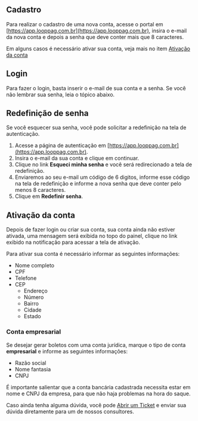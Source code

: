 ## Cadastro

Para realizar o cadastro de uma nova conta, acesse o portal em [https://app.looppag.com.br](https://app.looppag.com.br), insira o e-mail da nova conta e depois a senha que deve conter mais que 8 caracteres.

Em alguns casos é necessário ativar sua conta, veja mais no item [Ativação da conta](#ativação-da-conta)

## Login

Para fazer o login, basta inserir o e-mail de sua conta e a senha. Se você não lembrar sua senha, leia o tópico abaixo.

## Redefinição de senha

Se você esquecer sua senha, você pode solicitar a redefinição na tela de autenticação.

1. Acesse a página de autenticação em [https://app.looppag.com.br](https://app.looppag.com.br).
2. Insira o e-mail da sua conta e clique em continuar.
3. Clique no link **Esqueci minha senha** e você será redirecionado a tela de redefinição.
4. Enviaremos ao seu e-mail um código de 6 digitos, informe esse código na tela de redefinição e informe a nova senha que deve conter pelo menos 8 caracteres.
5. Clique em **Redefinir senha**.

## Ativação da conta

Depois de fazer login ou criar sua conta, sua conta ainda não estiver ativada, uma mensagem será exibida no topo do painel, clique no link exibido na notificação para acessar a tela de ativação.

Para ativar sua conta é necessário informar as seguintes informações:
- Nome completo
- CPF
- Telefone
- CEP
    - Endereço
    - Número
    - Bairro
    - Cidade
    - Estado

### Conta empresarial

Se desejar gerar boletos com uma conta jurídica, marque o tipo de conta **empresarial** e informe as seguintes informações:

- Razão social
- Nome fantasia
- CNPJ

É importante salientar que a conta bancária cadastrada necessita estar em nome e CNPJ da empresa, para que não haja problemas na hora do saque.


Caso ainda tenha alguma dúvida, você pode [Abrir um Ticket](https://loop.desk360.com.br/tickets/new) e enviar sua dúvida diretamente para um de nossos consultores.
